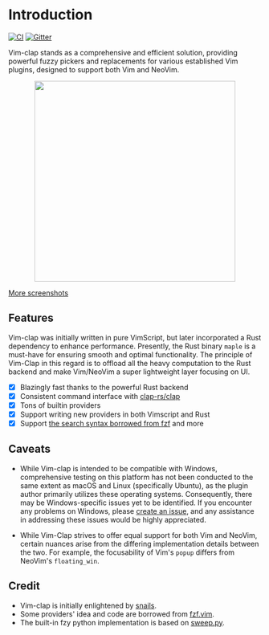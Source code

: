 # Introduction

[![CI](https://github.com/liuchengxu/vim-clap/workflows/ci/badge.svg)](https://github.com/liuchengxu/vim-clap/actions?workflow=ci)
[![Gitter][g1]][g2]

[g1]: https://badges.gitter.im/liuchengxu/vim-clap.svg
[g2]: https://gitter.im/liuchengxu/vim-clap?utm_source=badge&utm_medium=badge&utm_campaign=pr-badge

Vim-clap stands as a comprehensive and efficient solution, providing powerful fuzzy pickers and replacements for various established Vim plugins, designed to support both Vim and NeoVim.

<p align="center">
  <img width="400px" src="https://user-images.githubusercontent.com/8850248/73323347-24467380-4282-11ea-8dac-5ef5a1ee63bb.gif">
</p>

[More screenshots](https://github.com/liuchengxu/vim-clap/issues/1)

## Features

Vim-clap was initially written in pure VimScript, but later incorporated a Rust dependency to enhance performance. Presently, the Rust binary `maple` is a must-have for ensuring smooth and optimal functionality. The principle of Vim-Clap in this regard is to offload all the heavy computation to the Rust backend and make Vim/NeoVim a super lightweight layer focusing on UI.

- [x] Blazingly fast thanks to the powerful Rust backend
- [x] Consistent command interface with [clap-rs/clap](https://github.com/clap-rs/clap)
- [x] Tons of builtin providers
- [x] Support writing new providers in both Vimscript and Rust
- [x] Support [the search syntax borrowed from fzf](https://github.com/junegunn/fzf#search-syntax) and more

## Caveats

- While Vim-clap is intended to be compatible with Windows, comprehensive testing on this platform has not been conducted to the same extent as macOS and Linux (specifically Ubuntu), as the plugin author primarily utilizes these operating systems. Consequently, there may be Windows-specific issues yet to be identified. If you encounter any problems on Windows, please [create an issue](https://github.com/liuchengxu/vim-clap/issues/new?assignees=&labels=&template=bug_report.md&title=), and any assistance in addressing these issues would be highly appreciated.

- While Vim-Clap strives to offer equal support for both Vim and NeoVim, certain nuances arise from the differing implementation details between the two. For example, the focusability of Vim's `popup` differs from NeoVim's `floating_win`.

## Credit

- Vim-clap is initially enlightened by [snails](https://github.com/manateelazycat/snails).
- Some providers' idea and code are borrowed from [fzf.vim](https://github.com/junegunn/fzf.vim).
- The built-in fzy python implementation is based on [sweep.py](https://github.com/aslpavel/sweep.py).
